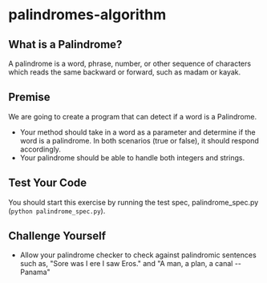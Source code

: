 # palindromes-algorithm

## What is a Palindrome?

A palindrome is a word, phrase, number, or other sequence of characters which reads the same backward or forward, such as madam or kayak.

## Premise

We are going to create a program that can detect if a word is a Palindrome.

* Your method should take in a word as a parameter and determine if the word is a palindrome. In both scenarios (true or false), it should respond accordingly.
* Your palindrome should be able to handle both integers and strings.

## Test Your Code

You should start this exercise by running the test spec, palindrome_spec.py (```python palindrome_spec.py```).

## Challenge Yourself

* Allow your palindrome checker to check against palindromic sentences such as, "Sore was I ere I saw Eros." and "A man, a plan, a canal -- Panama"
